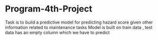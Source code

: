 # Program-4th-Project

Task is to build a predictive model for predicting hazard score given other information related to maintenance tasks
Model is built on train data , test data has an empty column which we have to predict 
